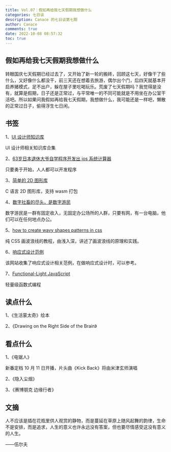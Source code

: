```yaml
---
title: Vol.07：假如再给我七天假期我想做什么
categories: 七日谈
description: Canace 的七日谈第七期
author: Canace
comments: true
date: 2022-10-08 08:57:32
toc: true
---
```

## 假如再给我七天假期我想做什么

转眼国庆七天假期已经过去了，又开始了新一轮的搬砖，回顾这七天，好像干了些什么，又好像什么都没干，前三天还在想着去旅游，偶尔出个门，后四天就基本开启养猪模式，足不出户，躲在屋子里吃喝玩乐。荒废了七天假期吗？我觉得是没有，就算是假期，日子还是正常过，与平常唯一的不同可能就是不用坐在办公室干活吧。所以如果问我假如再给我七天假期，我想做什么，我可能还是一样吧，懒散的正常过日子，偷得浮生七日闲。

## 书签

1、[UI 设计师知识库](http://www.supermancall.com/)

UI 设计师相关知识库合集

2、[63岁日本退休大爷自学程序开发出 ios 系统计算器](https://mainichi.jp/english/articles/20220916/p2a/00m/0sc/017000c)

只要勇于开始，人人都可以开发程序

3、[简单的 2D 图形库](https://github.com/tsoding/olive.c)

C 语言 2D 图形库，支持 wasm 打包

4、[数字社畜的尽头，是数字游民](https://www.ifanr.com/1501861?utm_source=rss&utm_medium=rss&utm_campaign=)

数字游民是一群有固定收入，无固定办公场所的人群，只要有网，有一台电脑，他们可以在任何地点办公。

5、[how to create wavy shapes patterns in css](https://css-tricks.com/how-to-create-wavy-shapes-patterns-in-css/)

纯 CSS 画波浪线的教程，由浅入深，讲述了画波浪线的原理和实践。

6、[响应式设计范例](https://mediaqueri.es/)

该网站收集了响应式设计相关范例，在做响应式设计时，可以参考。

7、[Functional-Light JavaScript](https://github.com/getify/Functional-Light-JS)

轻量级函数式编程

## 读点什么

1、《生活蒙太奇》绘本

2、《Drawing on the Right Side of the Brain》

## 看点什么

1、《电锯人》

新番定档 10 月 11 日开播，片头曲《Kick Back》将由米津玄师演唱

2、《隐入尘烟》

3、《赛博朋克 边缘行者》

## 文摘

人不应该是插在花瓶里供人观赏的静物，而是蔓延在草原上随风起舞的韵律，生命不是安排，而是追求，人生的意义也许永远没有答案，但也要尽情感受这没有意义的人生。

——伍尔夫